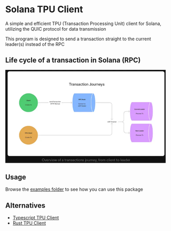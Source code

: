 # Solana TPU Client

A simple and efficient TPU (Transaction Processing Unit) client for Solana, utilizing the QUIC protocol for data transmission

This program is designed to send a transaction straight to the current leader(s) instead of the RPC

## Life cycle of a transaction in Solana (RPC)

![tx lifecycle](/docs/img/tx_lifecycle.png)

## Usage

Browse the [examples folder](/examples) to see how you can use this package

## Alternatives

- [Typescript TPU Client](https://github.com/lmvdz/tpu-client)
- [Rust TPU Client](https://crates.io/crates/solana-tpu-client)
